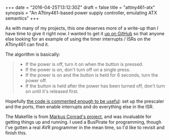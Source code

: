 +++
date = "2016-04-25T13:12:30Z"
draft = false
title = "attiny461-atx"
synopsis = "An ATtiny461-based power supply controller, emulating ATX semantics"
+++

As with many of my projects, this one deserves more of a write-up than I have
time to give it right now. I wanted to get it [up on GitHub][gh] so that
anyone else looking for an example of using the timer interrupts / ISRs on the
ATtiny461 can find it.

The algorithm is basically:

> * If the power is off, turn it on when the button is pressed.
> * If the power is on, don't turn off on a single press.
> * If the power is on and the button is held for 6 seconds, turn the power off.
> * If the button is held after the power has been turned off, don't turn on
>   until it's released first.

Hopefully [the code is commented enough to be useful][c]: set up the prescaler
and the ports, then enable interrupts and do everything else in the ISR.

The Makefile is from [Markus Conrad's project][p], and was invaluable for
getting things up and running. I used a BusPirate for programming, though I've
gotten a real AVR programmer in the mean time, so I'd like to revisit and
finish this.

[p]: https://github.com/internaut/attiny-instructable/
[gh]: https://github.com/insom/attiny461-atx
[c]: https://github.com/insom/attiny461-atx/blob/master/main.c
